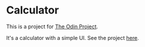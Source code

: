 # Calculator

This is a project for [The Odin Project](https://www.theodinproject.com/lessons/foundations-calculator).

It's a calculator with a simple UI.
See the project [here](https://octronnnnnn.github.io/calculator/).
